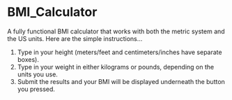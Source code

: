 # BMI_Calculator
A fully functional BMI calculator that works with both the metric system and the US units.
Here are the simple instructions... 
1. Type in your height (meters/feet and centimeters/inches have separate boxes).
2. Type in your weight in either kilograms or pounds, depending on the units you use.
3. Submit the results and your BMI will be displayed underneath the button you pressed.



